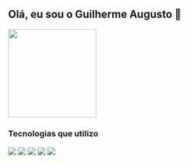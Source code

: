 ## Olá, eu sou o Guilherme Augusto 👋



<img height="180em" src="https://github-readme-stats.vercel.app/api?username=guilherme3a&count_private=true&show_icons=true&theme=radical"/>

### Tecnologias que utilizo

<div style="display: inline_block">
  <img align="center" src="https://img.shields.io/badge/C-00599C?style=for-the-badge&logo=c&logoColor=white"/>
  <img align="center" src="https://img.shields.io/badge/Python-14354C?style=for-the-badge&logo=python&logoColor=white"/>
  <img align="center" src="https://img.shields.io/badge/Arduino_IDE-00979D?style=for-the-badge&logo=arduino&logoColor=white"/>
  <img align="center" src="https://img.shields.io/badge/Visual_Studio_Code-0078D4?style=for-the-badge&logo=visual%20studio%20code&logoColor=white"/>
  <img align="center" src="https://img.shields.io/badge/espressif-E7352C?style=for-the-badge&logo=espressif&logoColor=white"/>
</div><br/>

